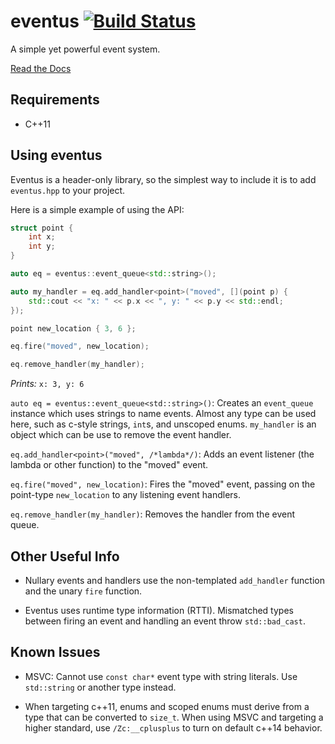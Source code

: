 eventus [![Build Status](https://travis-ci.org/jjcamp/eventus.svg?branch=master)](https://travis-ci.org/jjcamp/eventus)
=======
A simple yet powerful event system.

[Read the Docs](https://jjcamp.github.io/eventus/index.html)

Requirements
------------
* C++11

Using eventus
-------------
Eventus is a header-only library, so the simplest way to include it is to add
`eventus.hpp` to your project.

Here is a simple example of using the API:
```c++
struct point {
    int x;
    int y;
}

auto eq = eventus::event_queue<std::string>();

auto my_handler = eq.add_handler<point>("moved", [](point p) {
    std::cout << "x: " << p.x << ", y: " << p.y << std::endl;
});

point new_location { 3, 6 };

eq.fire("moved", new_location);

eq.remove_handler(my_handler);
```
*Prints:* `x: 3, y: 6`

`auto eq = eventus::event_queue<std::string>()`: Creates an `event_queue`
instance which uses strings to name events.  Almost any type can be used here,
such as c-style strings, `int`s, and unscoped enums. `my_handler` is an object
which can be use to remove the event handler.

`eq.add_handler<point>("moved", /*lambda*/)`: Adds an event listener (the
lambda or other function) to the "moved" event.

`eq.fire("moved", new_location)`: Fires the "moved" event, passing on the
point-type `new_location` to any listening event handlers.

`eq.remove_handler(my_handler)`: Removes the handler from the event queue.

Other Useful Info
-----------------
* Nullary events and handlers use the non-templated `add_handler` function
and the unary `fire` function.

* Eventus uses runtime type information (RTTI).  Mismatched types between
firing an event and handling an event throw `std::bad_cast`.

Known Issues 
----------
* MSVC: Cannot use `const char*` event type with string literals. Use
`std::string` or another type instead.

* When targeting c++11, enums and scoped enums must derive from a type that can
  be converted to `size_t`. When using MSVC and targeting a higher standard, use
  `/Zc:__cplusplus` to turn on default c++14 behavior.


